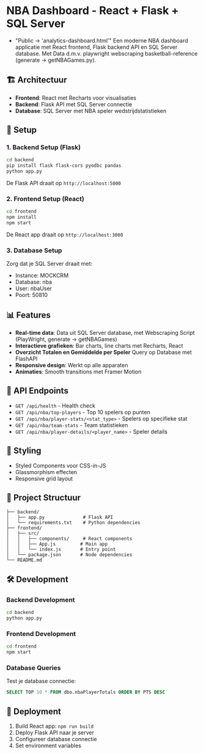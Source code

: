 # NBA Dashboard - React + Flask + SQL Server
- "Public -> 'analytics-dashboard.html'"
Een moderne NBA dashboard applicatie met React frontend, Flask backend API en SQL Server database. 
Met Data d.m.v. playwright webscraping basketball-reference (generate -> getNBAGames.py).

## 🏗️ Architectuur

- **Frontend**: React met Recharts voor visualisaties
- **Backend**: Flask API met SQL Server connectie
- **Database**: SQL Server met NBA speler wedstrijdstatistieken

## 🚀 Setup

### 1. Backend Setup (Flask)

```bash
cd backend
pip install flask flask-cors pyodbc pandas
python app.py
```

De Flask API draait op `http://localhost:5000`

### 2. Frontend Setup (React)

```bash
cd frontend
npm install
npm start
```

De React app draait op `http://localhost:3000`

### 3. Database Setup

Zorg dat je SQL Server draait met:
- Instance: MOCKCRM
- Database: nba
- User: nbaUser
- Poort: 50810

## 📊 Features

- **Real-time data**: Data uit SQL Server database, met Webscraping Script (PlayWright, generate -> getNBAGames)
- **Interactieve grafieken**: Bar charts, line charts met Recharts, React
- **Overzicht Totalen en Gemiddelde per Speler** Query op Database met FlashAPI
- **Responsive design**: Werkt op alle apparaten
- **Animaties**: Smooth transitions met Framer Motion

## 🔧 API Endpoints

- `GET /api/health` - Health check
- `GET /api/nba/top-players` - Top 10 spelers op punten
- `GET /api/nba/player-stats/<stat_type>` - Spelers op specifieke stat
- `GET /api/nba/team-stats` - Team statistieken
- `GET /api/nba/player-details/<player_name>` - Speler details

## 🎨 Styling

- Styled Components voor CSS-in-JS
- Glassmorphism effecten
- Responsive grid layout

## 📁 Project Structuur

```
├── backend/
│   ├── app.py              # Flask API
│   └── requirements.txt    # Python dependencies
├── frontend/
│   ├── src/
│   │   ├── components/     # React components
│   │   ├── App.js         # Main app
│   │   └── index.js       # Entry point
│   └── package.json       # Node dependencies
└── README.md
```

## 🛠️ Development

### Backend Development
```bash
cd backend
python app.py
```

### Frontend Development
```bash
cd frontend
npm start
```

### Database Queries
Test je database connectie:
```sql
SELECT TOP 10 * FROM dbo.nbaPlayerTotals ORDER BY PTS DESC
```

## 🚀 Deployment

1. Build React app: `npm run build`
2. Deploy Flask API naar je server
3. Configureer database connectie
4. Set environment variables
